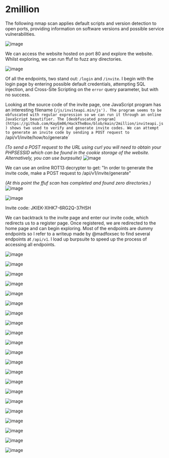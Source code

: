 # 2million

The following nmap scan applies default scripts and version detection to open ports, providing information on software versions and possible service vulnerabilities.

![image](https://github.com/KayEm06/HackTheBox/assets/62169414/aa4ee9b6-4b05-4241-b539-0572d530c3f1)

We can access the website hosted on port 80 and explore the website. Whilst exploring, we can run ffuf to fuzz any directories.

![image](https://github.com/KayEm06/HackTheBox/assets/62169414/177c9e80-30f8-49aa-91af-fdfcb9e3f5f6)

Of all the endpoints, two stand out: `/login` and `/invite`. I begin with the login page by entering possible default credentials, attempting SQL injection, and Cross-Site Scripting on the `error` query parameter, but with no success.

Looking at the source code of the invite page, one JavaScript program has an interesting filename (`/js/inviteapi.min/js'). The program seems to be obfuscated with regular expression so we can run it through an online JavaScript beautifier. The [deobfuscated program](https://github.com/KayEm06/HackTheBox/blob/main/2million/inviteapi.js) shows two used to verify and generate invite codes. We can attempt to generate an invite code by sending a POST request to `/api/v1/invite/how/to/generate`

_(To send a POST request to the URL using curl you will need to obtain your PHPSESSID which can be found in the cookie storage of the website. Alternatively, you can use burpsuite)_
![image](https://github.com/KayEm06/HackTheBox/assets/62169414/34720447-db8d-469d-ab3b-ee62eeaf0a77)

We can use an online ROT13 decrypter to get: "In order to generate the invite code, make a POST request to /api/v1/invite/generate"

_(At this point the ffuf scan has completed and found zero directories.)_
![image](https://github.com/KayEm06/HackTheBox/assets/62169414/ce5358ac-75ac-4e4a-bbc4-c78ab3bb3464)

![image](https://github.com/KayEm06/HackTheBox/assets/62169414/d1b76a84-2661-4b9f-baad-75e47dcb81f5)

Invite code: JKIEK-XIHK7-6RG2Q-37HSH

We can backtrack to the invite page and enter our invite code, which redirects us to a register page. Once registered, we are redirected to the home page and can begin exploring. Most of the endpoints are dummy endpoints so I refer to a writeup made by @madfoxsec to find several endpoints at `/api/v1`. I load up burpsuite to speed up the process of accessing all endpoints.

![image](https://github.com/KayEm06/HackTheBox/assets/62169414/abc4d603-4466-439a-b429-d695dacd8117)

![image](https://github.com/KayEm06/HackTheBox/assets/62169414/da7aec5d-a4f2-4326-8f06-519955cd4cbc)

![image](https://github.com/KayEm06/HackTheBox/assets/62169414/d392fe6a-a566-4ebe-b18f-c3a06721b1ca)

![image](https://github.com/KayEm06/HackTheBox/assets/62169414/a9690fb1-cda5-45ef-8d71-21bcbead538d)

![image](https://github.com/KayEm06/HackTheBox/assets/62169414/c5e2189a-7c47-4f7e-a6c7-ae483d1b7444)

![image](https://github.com/KayEm06/HackTheBox/assets/62169414/9ab07226-bedb-44e7-a54b-c9dd0c761b7c)

![image](https://github.com/KayEm06/HackTheBox/assets/62169414/6dd47a92-a3c9-4d03-a7d1-6772840d4e15)

![image](https://github.com/KayEm06/HackTheBox/assets/62169414/0ba0509a-41c2-4256-9ce4-806c50cea998)

![image](https://github.com/KayEm06/HackTheBox/assets/62169414/41acf416-0198-4e0a-8bbd-1ad8ef54e84f)

![image](https://github.com/KayEm06/HackTheBox/assets/62169414/09c3e2b5-41a9-4984-af20-e12df736a55a)

![image](https://github.com/KayEm06/HackTheBox/assets/62169414/c6f2f7c4-a35a-44bc-ad69-8466074d0904)

![image](https://github.com/KayEm06/HackTheBox/assets/62169414/bd2d7028-bc7c-45a6-af4c-b14092fb2846)

![image](https://github.com/KayEm06/HackTheBox/assets/62169414/a9974643-1154-4140-b7b1-15a693b1492c)

![image](https://github.com/KayEm06/HackTheBox/assets/62169414/3c6450a1-3935-419f-b30f-cdc0cb0ca8ec)

![image](https://github.com/KayEm06/HackTheBox/assets/62169414/e55cd549-f7df-4c69-b7c7-008dd0713d45)

![image](https://github.com/KayEm06/HackTheBox/assets/62169414/f5908763-0f46-4eea-808a-450e218a22c1)

![image](https://github.com/KayEm06/HackTheBox/assets/62169414/07388b3d-7cf4-47fb-a304-ca7b95ee53b0)

![image](https://github.com/KayEm06/HackTheBox/assets/62169414/8c1ca90b-f2ad-4bd8-8bc0-78c275194454)

![image](https://github.com/KayEm06/HackTheBox/assets/62169414/91a2fdb8-bb3f-4f65-b44c-b6239726f55b)

![image](https://github.com/KayEm06/HackTheBox/assets/62169414/966e1d28-f7c2-4c2f-891b-bcc10998711e)

![image](https://github.com/KayEm06/HackTheBox/assets/62169414/77126bed-2638-4b93-8d7f-ade18ff9c1a0)



